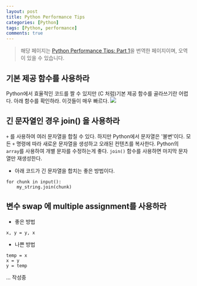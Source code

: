 ```yaml
---
layout: post
title: Python Performance Tips
categories: [Python]
tags: [Python, performance]
comments: true
---
```


> 해당 페이지는 [Python Performance Tips: Part 1](https://www.monitis.com/blog/python-performance-tips-part-1/)을 번역한 페이지이며, 오역이 있을 수 있습니다.

## 기본 제공 함수를 사용하라
Python에서 효율적인 코드를 짤 수 있지만 (C 처럼)기본 제공 함수를 골라쓰기란 어렵다. 아래 함수를 확인하라. 이것들이 매우 빠르다.
<img src="http://www.monitis.com/blog/wp-content/uploads/2012/02/nginxproxy3.png" />

## 긴 문자열인 경우 join() 을 사용하라
`+` 를 사용하여 여러 문자열을 합칠 수 있다. 하지만 Python에서 문자열은 '불변'이다. 모든 `+` 명령에 따라 새로운 문자열을 생성하고 오래된 컨텐츠를 복사한다.
Python의 `array`를 사용하여 개별 문자를 수정하는게 좋다. `join()` 함수를 사용하면 마지막 문자열만 재생성한다.

- 아래 코드가 긴 문자열을 합치는 좋은 방법이다.
```
for chunk in input():
    my_string.join(chunk)
```

## 변수 swap 에 multiple assignment를 사용하라
- 좋은 방법
```
x, y = y, x
```
- 나쁜 방법
```
temp = x
x = y
y = temp
```

...
작성중
